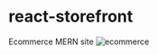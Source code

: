 # react-storefront
Ecommerce MERN site
![ecommerce](https://user-images.githubusercontent.com/56236726/109369624-dec3f380-7851-11eb-87ce-36facdaad657.jpg)
